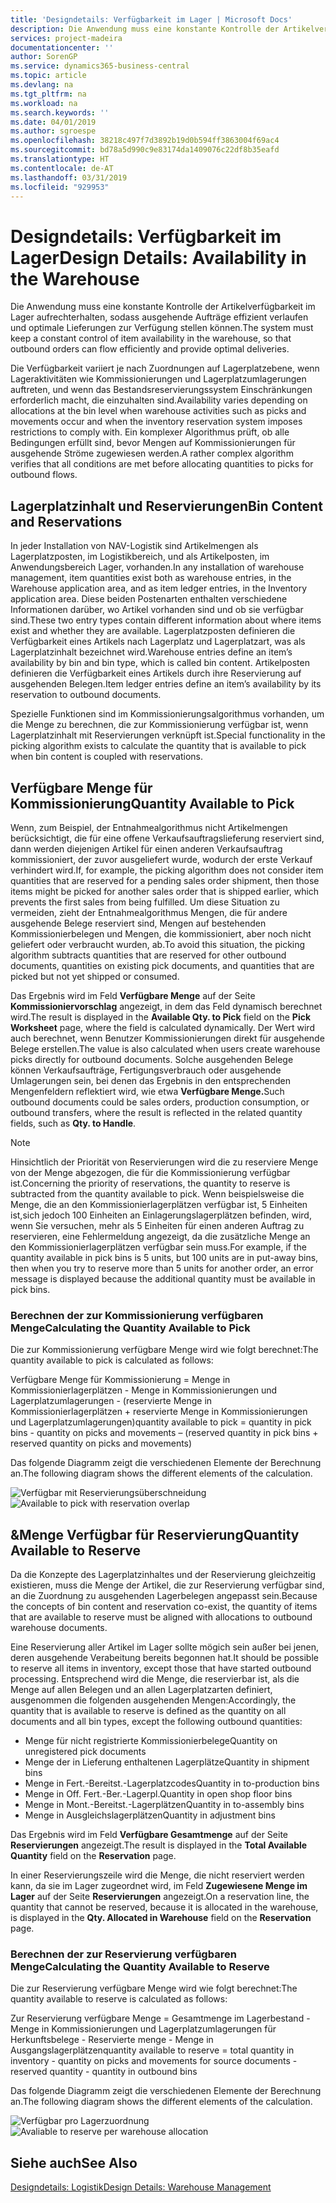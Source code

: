 ```yaml
---
title: 'Designdetails: Verfügbarkeit im Lager | Microsoft Docs'
description: Die Anwendung muss eine konstante Kontrolle der Artikelverfügbarkeit im Lager aufrechterhalten, sodass ausgehende Aufträge effizient verlaufen und optimale Lieferungen zur Verfügung stellen können.
services: project-madeira
documentationcenter: ''
author: SorenGP
ms.service: dynamics365-business-central
ms.topic: article
ms.devlang: na
ms.tgt_pltfrm: na
ms.workload: na
ms.search.keywords: ''
ms.date: 04/01/2019
ms.author: sgroespe
ms.openlocfilehash: 38218c497f7d3892b19d0b594ff3863004f69ac4
ms.sourcegitcommit: bd78a5d990c9e83174da1409076c22df8b35eafd
ms.translationtype: HT
ms.contentlocale: de-AT
ms.lasthandoff: 03/31/2019
ms.locfileid: "929953"
---
```

# <a name="design-details-availability-in-the-warehouse"></a><span data-ttu-id="97e02-103">Designdetails: Verfügbarkeit im Lager</span><span class="sxs-lookup"><span data-stu-id="97e02-103">Design Details: Availability in the Warehouse</span></span>
<span data-ttu-id="97e02-104">Die Anwendung muss eine konstante Kontrolle der Artikelverfügbarkeit im Lager aufrechterhalten, sodass ausgehende Aufträge effizient verlaufen und optimale Lieferungen zur Verfügung stellen können.</span><span class="sxs-lookup"><span data-stu-id="97e02-104">The system must keep a constant control of item availability in the warehouse, so that outbound orders can flow efficiently and provide optimal deliveries.</span></span>  

 <span data-ttu-id="97e02-105">Die Verfügbarkeit variiert je nach Zuordnungen auf Lagerplatzebene, wenn Lageraktivitäten wie Kommissionierungen und Lagerplatzumlagerungen auftreten, und wenn das Bestandsreservierungssystem Einschränkungen erforderlich macht, die einzuhalten sind.</span><span class="sxs-lookup"><span data-stu-id="97e02-105">Availability varies depending on allocations at the bin level when warehouse activities such as picks and movements occur and when the inventory reservation system imposes restrictions to comply with.</span></span> <span data-ttu-id="97e02-106">Ein komplexer Algorithmus prüft, ob alle Bedingungen erfüllt sind, bevor Mengen auf Kommissionierungen für ausgehende Ströme zugewiesen werden.</span><span class="sxs-lookup"><span data-stu-id="97e02-106">A rather complex algorithm verifies that all conditions are met before allocating quantities to picks for outbound flows.</span></span>  

## <a name="bin-content-and-reservations"></a><span data-ttu-id="97e02-107">Lagerplatzinhalt und Reservierungen</span><span class="sxs-lookup"><span data-stu-id="97e02-107">Bin Content and Reservations</span></span>  
 <span data-ttu-id="97e02-108">In jeder Installation von NAV-Logistik sind Artikelmengen als Lagerplatzposten, im Logistikbereich, und als Artikelposten, im Anwendungsbereich Lager, vorhanden.</span><span class="sxs-lookup"><span data-stu-id="97e02-108">In any installation of warehouse management, item quantities exist both as warehouse entries, in the Warehouse application area, and as item ledger entries, in the Inventory application area.</span></span> <span data-ttu-id="97e02-109">Diese beiden Postenarten enthalten verschiedene Informationen darüber, wo Artikel vorhanden sind und ob sie verfügbar sind.</span><span class="sxs-lookup"><span data-stu-id="97e02-109">These two entry types contain different information about where items exist and whether they are available.</span></span> <span data-ttu-id="97e02-110">Lagerplatzposten definieren die Verfügbarkeit eines Artikels nach Lagerplatz und Lagerplatzart, was als Lagerplatzinhalt bezeichnet wird.</span><span class="sxs-lookup"><span data-stu-id="97e02-110">Warehouse entries define an item’s availability by bin and bin type, which is called bin content.</span></span> <span data-ttu-id="97e02-111">Artikelposten definieren die Verfügbarkeit eines Artikels durch ihre Reservierung auf ausgehenden Belegen.</span><span class="sxs-lookup"><span data-stu-id="97e02-111">Item ledger entries define an item’s availability by its reservation to outbound documents.</span></span>  

 <span data-ttu-id="97e02-112">Spezielle Funktionen sind im Kommissionierungsalgorithmus vorhanden, um die Menge zu berechnen, die zur Kommissionierung verfügbar ist, wenn Lagerplatzinhalt mit Reservierungen verknüpft ist.</span><span class="sxs-lookup"><span data-stu-id="97e02-112">Special functionality in the picking algorithm exists to calculate the quantity that is available to pick when bin content is coupled with reservations.</span></span>  

## <a name="quantity-available-to-pick"></a><span data-ttu-id="97e02-113">Verfügbare Menge für Kommissionierung</span><span class="sxs-lookup"><span data-stu-id="97e02-113">Quantity Available to Pick</span></span>  
 <span data-ttu-id="97e02-114">Wenn, zum Beispiel, der Entnahmealgorithmus nicht Artikelmengen berücksichtigt, die für eine offene Verkaufsauftragslieferung reserviert sind, dann werden diejenigen Artikel für einen anderen Verkaufsauftrag kommissioniert, der zuvor ausgeliefert wurde, wodurch der erste Verkauf verhindert wird.</span><span class="sxs-lookup"><span data-stu-id="97e02-114">If, for example, the picking algorithm does not consider item quantities that are reserved for a pending sales order shipment, then those items might be picked for another sales order that is shipped earlier, which prevents the first sales from being fulfilled.</span></span> <span data-ttu-id="97e02-115">Um diese Situation zu vermeiden, zieht der Entnahmealgorithmus Mengen, die für andere ausgehende Belege reserviert sind, Mengen auf bestehenden Kommissionierbelegen und Mengen, die kommissioniert, aber noch nicht geliefert oder verbraucht wurden, ab.</span><span class="sxs-lookup"><span data-stu-id="97e02-115">To avoid this situation, the picking algorithm subtracts quantities that are reserved for other outbound documents, quantities on existing pick documents, and quantities that are picked but not yet shipped or consumed.</span></span>  

 <span data-ttu-id="97e02-116">Das Ergebnis wird im Feld **Verfügbare Menge** auf der Seite **Kommissioniervorschlag** angezeigt, in dem das Feld dynamisch berechnet wird.</span><span class="sxs-lookup"><span data-stu-id="97e02-116">The result is displayed in the **Available Qty. to Pick** field on the **Pick Worksheet** page, where the field is calculated dynamically.</span></span> <span data-ttu-id="97e02-117">Der Wert wird auch berechnet, wenn Benutzer Kommissionierungen direkt für ausgehende Belege erstellen.</span><span class="sxs-lookup"><span data-stu-id="97e02-117">The value is also calculated when users create warehouse picks directly for outbound documents.</span></span> <span data-ttu-id="97e02-118">Solche ausgehenden Belege können Verkaufsaufträge, Fertigungsverbrauch oder ausgehende Umlagerungen sein, bei denen das Ergebnis in den entsprechenden Mengenfeldern reflektiert wird, wie etwa **Verfügbare Menge.**</span><span class="sxs-lookup"><span data-stu-id="97e02-118">Such outbound documents could be sales orders, production consumption, or outbound transfers, where the result is reflected in the related quantity fields, such as **Qty. to Handle**.</span></span>  

> [!NOTE]  
>  <span data-ttu-id="97e02-119">Hinsichtlich der Priorität von Reservierungen wird die zu reserviere Menge von der Menge abgezogen, die für die Kommissionierung verfügbar ist.</span><span class="sxs-lookup"><span data-stu-id="97e02-119">Concerning the priority of reservations, the quantity to reserve is subtracted from the quantity available to pick.</span></span> <span data-ttu-id="97e02-120">Wenn beispielsweise die Menge, die an den Kommissionierlagerplätzen verfügbar ist, 5 Einheiten ist,sich jedoch 100 Einheiten an Einlagerungslagerplätzen befinden, wird, wenn Sie versuchen, mehr als 5 Einheiten für einen anderen Auftrag zu reservieren, eine Fehlermeldung angezeigt, da die zusätzliche Menge an den Kommissionierlagerplätzen verfügbar sein muss.</span><span class="sxs-lookup"><span data-stu-id="97e02-120">For example, if the quantity available in pick bins is 5 units, but 100 units are in put-away bins, then when you try to reserve more than 5 units for another order, an error message is displayed because the additional quantity must be available in pick bins.</span></span>  

### <a name="calculating-the-quantity-available-to-pick"></a><span data-ttu-id="97e02-121">Berechnen der zur Kommissionierung verfügbaren Menge</span><span class="sxs-lookup"><span data-stu-id="97e02-121">Calculating the Quantity Available to Pick</span></span>  
 <span data-ttu-id="97e02-122">Die zur Kommissionierung verfügbare Menge wird wie folgt berechnet:</span><span class="sxs-lookup"><span data-stu-id="97e02-122">The quantity available to pick is calculated as follows:</span></span>  

 <span data-ttu-id="97e02-123">Verfügbare Menge für Kommissionierung = Menge in Kommissionierlagerplätzen - Menge in Kommissionierungen und Lagerplatzumlagerungen - (reservierte Menge in Kommissionierlagerplätzen + reservierte Menge in Kommissionierungen und Lagerplatzumlagerungen)</span><span class="sxs-lookup"><span data-stu-id="97e02-123">quantity available to pick = quantity in pick bins - quantity on picks and movements – (reserved quantity in pick bins + reserved quantity on picks and movements)</span></span>  

 <span data-ttu-id="97e02-124">Das folgende Diagramm zeigt die verschiedenen Elemente der Berechnung an.</span><span class="sxs-lookup"><span data-stu-id="97e02-124">The following diagram shows the different elements of the calculation.</span></span>  

 <span data-ttu-id="97e02-125">![Verfügbar mit Reservierungsüberschneidung](media/design_details_warehouse_management_availability_2.png "Verfügbar mit Reservierungsüberschneidung")</span><span class="sxs-lookup"><span data-stu-id="97e02-125">![Available to pick with reservation overlap](media/design_details_warehouse_management_availability_2.png "Available to pick with reservation overlap")</span></span>  

## <a name="quantity-available-to-reserve"></a><span data-ttu-id="97e02-126">&Menge Verfügbar für Reservierung</span><span class="sxs-lookup"><span data-stu-id="97e02-126">Quantity Available to Reserve</span></span>  
 <span data-ttu-id="97e02-127">Da die Konzepte des Lagerplatzinhaltes und der Reservierung gleichzeitig existieren, muss die Menge der Artikel, die zur Reservierung verfügbar sind, an die Zuordnung zu ausgehenden Lagerbelegen angepasst sein.</span><span class="sxs-lookup"><span data-stu-id="97e02-127">Because the concepts of bin content and reservation co-exist, the quantity of items that are available to reserve must be aligned with allocations to outbound warehouse documents.</span></span>  

 <span data-ttu-id="97e02-128">Eine Reservierung aller Artikel im Lager sollte mögich sein außer bei jenen, deren ausgehende Verabeitung bereits begonnen hat.</span><span class="sxs-lookup"><span data-stu-id="97e02-128">It should be possible to reserve all items in inventory, except those that have started outbound processing.</span></span> <span data-ttu-id="97e02-129">Entsprechend wird die Menge, die reservierbar ist, als die Menge auf allen Belegen und an allen Lagerplatzarten definiert, ausgenommen die folgenden ausgehenden Mengen:</span><span class="sxs-lookup"><span data-stu-id="97e02-129">Accordingly, the quantity that is available to reserve is defined as the quantity on all documents and all bin types, except the following outbound quantities:</span></span>  

-   <span data-ttu-id="97e02-130">Menge für nicht registrierte Kommissionierbelege</span><span class="sxs-lookup"><span data-stu-id="97e02-130">Quantity on unregistered pick documents</span></span>  
-   <span data-ttu-id="97e02-131">Menge der in Lieferung enthaltenen Lagerplätze</span><span class="sxs-lookup"><span data-stu-id="97e02-131">Quantity in shipment bins</span></span>  
-   <span data-ttu-id="97e02-132">Menge in Fert.-Bereitst.-Lagerplatzcodes</span><span class="sxs-lookup"><span data-stu-id="97e02-132">Quantity in to-production bins</span></span>  
-   <span data-ttu-id="97e02-133">Menge in Off. Fert.-Ber.-Lagerpl.</span><span class="sxs-lookup"><span data-stu-id="97e02-133">Quantity in open shop floor bins</span></span>  
-   <span data-ttu-id="97e02-134">Menge in Mont.-Bereitst.-Lagerplätzen</span><span class="sxs-lookup"><span data-stu-id="97e02-134">Quantity in to-assembly bins</span></span>  
-   <span data-ttu-id="97e02-135">Menge in Ausgleichslagerplätzen</span><span class="sxs-lookup"><span data-stu-id="97e02-135">Quantity in adjustment bins</span></span>  

 <span data-ttu-id="97e02-136">Das Ergebnis wird im Feld **Verfügbare Gesamtmenge** auf der Seite **Reservierungen** angezeigt.</span><span class="sxs-lookup"><span data-stu-id="97e02-136">The result is displayed in the **Total Available Quantity** field on the **Reservation** page.</span></span>  

 <span data-ttu-id="97e02-137">In einer Reservierungszeile wird die Menge, die nicht reserviert werden kann, da sie im Lager zugeordnet wird, im Feld **Zugewiesene Menge im Lager** auf der Seite **Reservierungen** angezeigt.</span><span class="sxs-lookup"><span data-stu-id="97e02-137">On a reservation line, the quantity that cannot be reserved, because it is allocated in the warehouse, is displayed in the **Qty. Allocated in Warehouse** field on the **Reservation** page.</span></span>  

### <a name="calculating-the-quantity-available-to-reserve"></a><span data-ttu-id="97e02-138">Berechnen der zur Reservierung verfügbaren Menge</span><span class="sxs-lookup"><span data-stu-id="97e02-138">Calculating the Quantity Available to Reserve</span></span>  
 <span data-ttu-id="97e02-139">Die zur Reservierung verfügbare Menge wird wie folgt berechnet:</span><span class="sxs-lookup"><span data-stu-id="97e02-139">The quantity available to reserve is calculated as follows:</span></span>  

 <span data-ttu-id="97e02-140">Zur Reservierung verfügbare Menge = Gesamtmenge im Lagerbestand - Menge in Kommissionierungen und Lagerplatzumlagerungen für Herkunftsbelege - Reservierte menge - Menge in Ausgangslagerplätzen</span><span class="sxs-lookup"><span data-stu-id="97e02-140">quantity available to reserve = total quantity in inventory - quantity on picks and movements for source documents - reserved quantity - quantity in outbound bins</span></span>  

 <span data-ttu-id="97e02-141">Das folgende Diagramm zeigt die verschiedenen Elemente der Berechnung an.</span><span class="sxs-lookup"><span data-stu-id="97e02-141">The following diagram shows the different elements of the calculation.</span></span>  

 <span data-ttu-id="97e02-142">![Verfügbar pro Lagerzuordnung](media/design_details_warehouse_management_availability_3.png "Verfügbar pro Lagerzuordnung")</span><span class="sxs-lookup"><span data-stu-id="97e02-142">![Avaliable to reserve per warehouse allocation](media/design_details_warehouse_management_availability_3.png "Avaliable to reserve per warehouse allocation")</span></span>  

## <a name="see-also"></a><span data-ttu-id="97e02-143">Siehe auch</span><span class="sxs-lookup"><span data-stu-id="97e02-143">See Also</span></span>  
 [<span data-ttu-id="97e02-144">Designdetails: Logistik</span><span class="sxs-lookup"><span data-stu-id="97e02-144">Design Details: Warehouse Management</span></span>](design-details-warehouse-management.md)
